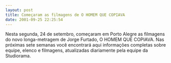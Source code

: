 ```yaml
---
layout: post
title: Começaram as filmagens de O HOMEM QUE COPIAVA
date: 2001-09-25 22:25:54
---
```

Nesta segunda, 24 de setembro, começaram em Porto Alegre as filmagens do novo longa-metragem de Jorge Furtado, O HOMEM QUE COPIAVA. Nas próximas sete semanas você encontrará aqui informações completas sobre equipe, elenco e filmagens, atualizadas diariamente pela equipe da Studiorama.